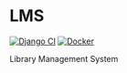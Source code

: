 # LMS  
[![Django CI](https://github.com/sanjay-thiyagarajan/lms/actions/workflows/django.yml/badge.svg?branch=master)](https://github.com/sanjay-thiyagarajan/lms/actions/workflows/django.yml)  [![Docker](https://github.com/sanjay-thiyagarajan/lms/actions/workflows/docker-publish.yml/badge.svg?branch=master)](https://github.com/sanjay-thiyagarajan/lms/actions/workflows/docker-publish.yml)  

Library Management System
